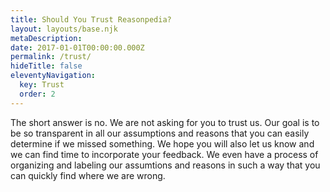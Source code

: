 ```yaml
---
title: Should You Trust Reasonpedia?
layout: layouts/base.njk
metaDescription:
date: 2017-01-01T00:00:00.000Z
permalink: /trust/
hideTitle: false
eleventyNavigation:
  key: Trust
  order: 2
---
```


The short answer is no. We are not asking for you to trust us. Our goal is to be so transparent in all our assumptions and reasons that you can easily determine if we missed something. We hope you will also let us know and we can find time to incorporate your feedback. We even have a process of organizing and labeling our assumtions and reasons in such a way that you can quickly find where we are wrong.
